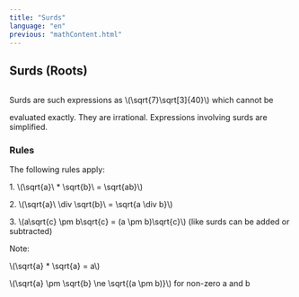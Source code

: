 ```yaml
---
title: "Surds"
language: "en"
previous: "mathContent.html"
---
```


## Surds (Roots)

<div markdown="1" style="display:inline-block">Surds are such expressions as <p style="display:inline-block">\(\sqrt{7}\sqrt[3]{40}\)</p></div> which cannot be evaluated exactly. 
They are irrational. 
Expressions involving surds are simplified. 

### Rules
The following rules apply: 
<div markdown="1">
<p>1. \(\sqrt{a}\ * \sqrt{b}\ = \sqrt{ab}\)</p>
<p>2. \(\sqrt{a}\ \div \sqrt{b}\ = \sqrt{a \div b}\) </p>
<p>3. \(a\sqrt{c} \pm b\sqrt{c} = (a \pm b)\sqrt{c}\) (like surds can be added or subtracted)</p>
Note:
	<p> \(\sqrt{a} * \sqrt{a} = a\)</p>
	<p> \(\sqrt{a} \pm \sqrt{b}  \ne \sqrt{(a \pm b)}\) for non-zero a and b</p>
</div>
<!--<div markdown="1"><p style="padding:0;margin:0;">  \[-b \pm \sqrt{b^2-4ac}\] </p></div>-->